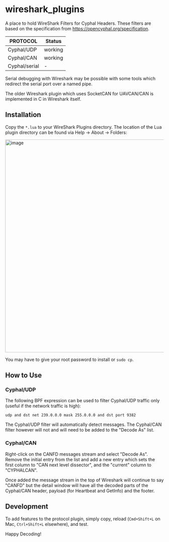 # wireshark_plugins

A place to hold WireShark Filters for Cyphal Headers. These filters are based on the specification from https://opencyphal.org/specification.

| PROTOCOL | Status |
|----------|--------|
| Cyphal/UDP | working |
| Cyphal/CAN | working |
| Cyphal/serial | - |

Serial debugging with Wireshark may be possible with some tools which redirect the serial port over a named pipe.

The older Wireshark plugin which uses SocketCAN for UAVCAN/CAN is implemented in C in Wireshark itself. 

## Installation

Copy the `*.lua` to your WireShark Plugins directory. The location of the Lua plugin directory can be found via Help → About → Folders:

<img width="675" alt="image" src="https://github.com/OpenCyphal/wireshark_plugins/assets/3298404/7bde8f6d-8c1d-41f7-81d8-f6769ef456ae">

You may have to give your root password to install or `sudo cp`.

## How to Use

### Cyphal/UDP

The following BPF expression can be used to filter Cyphal/UDP traffic only (useful if the network traffic is high):

```
udp and dst net 239.0.0.0 mask 255.0.0.0 and dst port 9382
```

The Cyphal/UDP filter will automatically detect messages. The Cyphal/CAN filter however will not and will need to be added to the "Decode As" list. 

### Cyphal/CAN

Right-click on the CANFD messages stream and select "Decode As". Remove the initial entry from the list and add a new entry which sets the first column to "CAN next level dissector", and the "current" column to "CYPHALCAN". 

Once added the message stream in the top of Wireshark will continue to say "CANFD" but the detail window will have all the decoded parts of the Cyphal/CAN header, payload (for Heartbeat and GetInfo) and the footer. 

## Development

To add features to the protocol plugin, simply copy, reload (`Cmd+Shift+L` on Mac, `Ctrl+Shift+L` elsewhere), and test.

Happy Decoding!
